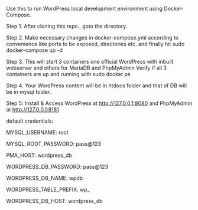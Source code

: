 Use this to run WordPress local development environment using Docker-Compose.

Step 1. After cloning this repo., goto the directory.

Step 2. Make necessary changes in docker-compose.yml according to convenience like ports to be exposed, directories etc. and finally hit sudo docker-compose up -d

Step 3. This will start 3 containers one official WordPress with inbuilt webserver and others for MariaDB and PhpMyAdmin 
Verify if all 3 containers are up and running with sudo docker ps

Step 4. Your WordPress content will be in htdocs folder and that of DB will be in mysql folder.

Step 5: Install & Access WordPress at http://127.0.0.1:8080 and PhpMyAdmin at http://127.0.0.1:8181

default credentials:

MYSQL_USERNAME: root

MYSQL_ROOT_PASSWORD: pass@123

PMA_HOST: wordpress_db

WORDPRESS_DB_PASSWORD: pass@123

WORDPRESS_DB_NAME: wpdb

WORDPRESS_TABLE_PREFIX: wp_

WORDPRESS_DB_HOST: wordpress_db
